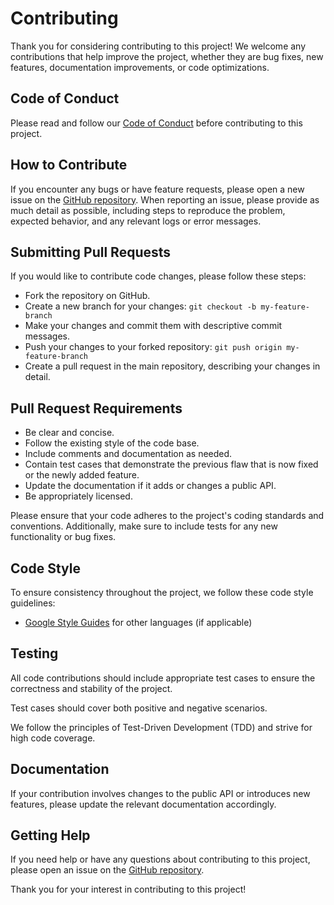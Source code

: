 # Contributing
Thank you for considering contributing to this project! We welcome any contributions that help improve the project, whether they are bug fixes, new features, documentation improvements, or code optimizations.

## Code of Conduct
Please read and follow our [Code of Conduct](../CODE_OF_CONDUCT.md) before contributing to this project.

## How to Contribute
If you encounter any bugs or have feature requests, please open a new issue on the [GitHub repository](https://github.com/lindsaygelle/AWSRekognition/issues).
When reporting an issue, please provide as much detail as possible, including steps to reproduce the problem, expected behavior, and any relevant logs or error messages.

## Submitting Pull Requests
If you would like to contribute code changes, please follow these steps:

- Fork the repository on GitHub.
- Create a new branch for your changes: `git checkout -b my-feature-branch`
- Make your changes and commit them with descriptive commit messages.
- Push your changes to your forked repository: `git push origin my-feature-branch`
- Create a pull request in the main repository, describing your changes in detail.

## Pull Request Requirements

- Be clear and concise.
- Follow the existing style of the code base.
- Include comments and documentation as needed.
- Contain test cases that demonstrate the previous flaw that is now fixed or the newly added feature.
- Update the documentation if it adds or changes a public API.
- Be appropriately licensed.

Please ensure that your code adheres to the project's coding standards and conventions. Additionally, make sure to include tests for any new functionality or bug fixes.

## Code Style
To ensure consistency throughout the project, we follow these code style guidelines:

- [Google Style Guides](https://google.github.io/styleguide/) for other languages (if applicable)

## Testing
All code contributions should include appropriate test cases to ensure the correctness and stability of the project.

Test cases should cover both positive and negative scenarios.

We follow the principles of Test-Driven Development (TDD) and strive for high code coverage.

## Documentation
If your contribution involves changes to the public API or introduces new features, please update the relevant documentation accordingly.

## Getting Help
If you need help or have any questions about contributing to this project, please open an issue on the [GitHub repository](https://github.com/lindsaygelle/AWSComprehend/issues).

Thank you for your interest in contributing to this project!
